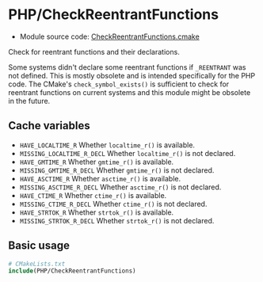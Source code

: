 <!-- This is auto-generated file. -->
# PHP/CheckReentrantFunctions

* Module source code: [CheckReentrantFunctions.cmake](https://github.com/petk/php-build-system/blob/master/cmake/cmake/modules/PHP/CheckReentrantFunctions.cmake)

Check for reentrant functions and their declarations.

Some systems didn't declare some reentrant functions if `_REENTRANT` was not
defined. This is mostly obsolete and is intended specifically for the PHP code.
The CMake's `check_symbol_exists()` is sufficient to check for reentrant
functions on current systems and this module might be obsolete in the future.

## Cache variables

* `HAVE_LOCALTIME_R`
    Whether `localtime_r()` is available.
* `MISSING_LOCALTIME_R_DECL`
    Whether `localtime_r()` is not declared.
* `HAVE_GMTIME_R`
    Whether `gmtime_r()` is available.
* `MISSING_GMTIME_R_DECL`
    Whether `gmtime_r()` is not declared.
* `HAVE_ASCTIME_R`
    Whether `asctime_r()` is available.
* `MISSING_ASCTIME_R_DECL`
    Whether `asctime_r()` is not declared.
* `HAVE_CTIME_R`
    Whether `ctime_r()` is available.
* `MISSING_CTIME_R_DECL`
    Whether `ctime_r()` is not declared.
* `HAVE_STRTOK_R`
    Whether `strtok_r()` is available.
* `MISSING_STRTOK_R_DECL`
    Whether `strtok_r()` is not declared.

## Basic usage

```cmake
# CMakeLists.txt
include(PHP/CheckReentrantFunctions)
```
